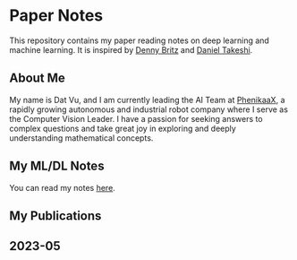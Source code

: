 # Paper Notes
This repository contains my paper reading notes on deep learning and machine learning. It is inspired by [Denny Britz](https://github.com/dennybritz/deeplearning-papernotes) and [Daniel Takeshi](https://github.com/DanielTakeshi/Paper_Notes).

## About Me
My name is Dat Vu, and I am currently leading the AI Team at [PhenikaaX](https://phenikaa-x.com), a rapidly growing autonomous and industrial robot company where I serve as the Computer Vision Leader. I have a passion for seeking answers to complex questions and take great joy in exploring and deeply understanding mathematical concepts.

## My ML/DL Notes

You can read my notes [here](notes/start.md).

## My Publications


## 2023-05

